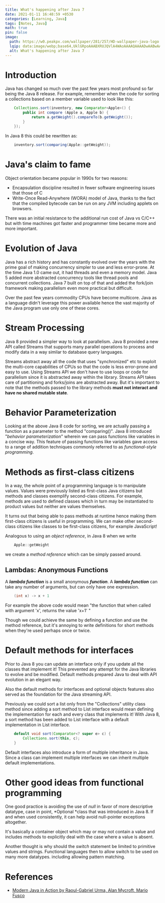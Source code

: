 ```yaml
---
title: What's happening after Java 7
date: 2021-01-11 16:48:59 +0530
categories: [Learning, Java]
tags: [Notes, Java]
math: true
pin: false
image:
  path: https://w0.peakpx.com/wallpaper/281/257/HD-wallpaper-java-logo.jpg
  lqip: data:image/webp;base64,UklGRpoAAABXRUJQVlA4WAoAAAAQAAAADwAABwAAQUxQSDIAAAARL0AmbZurmr57yyIiqE8oiG0bejIYEQTgqiDA9vqnsUSI6H+oAERp2HZ65qP/VIAWAFZQOCBCAAAA8AEAnQEqEAAIAAVAfCWkAALp8sF8rgRgAP7o9FDvMCkMde9PK7euH5M1m6VWoDXf2FkP3BqV0ZYbO6NA/VFIAAAA
  alt: What's happening after Java 7
---
```


# Introduction

Java has changed so much over the past few years most profound so far being the Java 8 release. For example, remember when the code for sorting a collections based on a member variable used to look like this:
```java
    Collections.sort(inventory, new Comparator<Apple>() {
        public int compare (Apple a, Apple b) {
            return a.getWeight().compareTo(b.getWeight());
        }
    });
```
In Java 8 this could be rewritten as:
```java
    inventory.sort(comparing(Apple::getWeight));
```

# Java's claim to fame

Object orientation became popular in 1990s for two reasons:

- Encapsulation discipline resulted in fewer software engineering issues that those of C
- Write-Once Read-Anywhere (WORA) model of Java, thanks to the fact that the compiled bytecode can be run on any JVM including applets on browsers.

There was an initial resistance to the additional run cost of Java vs C/C++ but with time machines got faster and programmer time became more and more important.

# Evolution of Java

Java has a rich history and has constantly evolved over the years with the prime goal of making concurrency simpler to use and less error-prone. At the time Java 1.0 came out, it had threads and even a memory model. Java 5 added more abstracted concurrency tools like thread pools and concurrent collections. Java 7 built on top of that and added the fork/join framework making parallelism even more practical but difficult.

Over the past few years commodity CPUs have become multicore. Java as a language didn't leverage this power available hence the vast majority of the Java program use only one of these cores.

# Stream Processing

Java 8 provided a simpler way to look at parallelism. Java 8 provided a new API called Streams that supports many parallel operations to process and modify data in a way similar to database query languages.

Streams abstract away all the code that uses "synchronized" etc to exploit the multi-core capabilities of CPUs so that the code is less error-prone and easy to use. Using Streams API we don't have to use loops or code for parallelism since it is abstracted away within the library. Streams API takes care of partitioning and forks/joins are abstracted away. But it's important to note that the methods passed to the library methods **must not interact and have no shared mutable state**.

# Behavior Parameterization

Looking at the above Java 8 code for sorting, we are actually passing a function as a parameter to the method "comparing()". Java 8 introduced "*behavior parameterization*" wherein we can pass functions like variables in a concise way. This feature of passing functions like variables gave access to a range of addition techniques commonly referred to as *functional-style programming*.

# Methods as first-class citizens

In a way, the whole point of a programming language is to manipulate values. Values were previously listed as first-class Java citizens but methods and classes exemplify second-class citizens. For example, methods are used to defined classes which in turn may be instantiated to product values but neither are values themselves.

It turns out that being able to pass methods at runtime hence making them first-class citizens is useful in programming. We can make other second-class citizens like classes to be first-class citizens, for example JavaScript!

Analogous to using an *object reference*, in Java 8 when we write 
```java
    Apple::getWeight
```

we create a *method reference* which can be simply passed around.

## Lambdas: Anonymous Functions

A ***lambda function*** is a small anonymous ***function***. A ***lambda function*** can take any number of arguments, but can only have one expression. 
```java
    (int x) -> x + 1
```
For example the above code would mean "the function that when called with argument 'x', returns the value 'x+1' "

Though we could achieve the same by defining a function and use the method reference, but it's annoying to write definitions for short methods when they're used perhaps once or twice.

# Default methods for interfaces

Prior to Java 8 you can update an interface only if you update all the classes that implement it! This prevented any attempt for the Java libraries to evolve and be modified. Default methods prepared Java to deal with API evolution in an elegant way.

Also the default methods for interfaces and optional objects features also served as the foundation for the Java streaming API.

Previously we could sort a list only from the "Collections" utility class method since adding a sort method to List interface would mean defining the implementation for each and every class that implements it! With Java 8, a sort method has been added to List interface with a default implementation in List interface.
```java
    default void sort(Comparator<? super e> c) {
    	Collections.sort(this, c);
    }
```
Default interfaces also introduce a form of multiple inheritance in Java. Since a class can implement multiple interfaces we can inherit multiple default implementations.

# Other good ideas from functional programming

One good practice is avoiding the use of *null* in favor of more descriptive datatype, case in point, *Optional<T> *class that was introduced in Java 8. If and when used consistently, it can help avoid null-pointer exceptions altogether.

It's basically a container object which may or may not contain a value and includes methods to explicitly deal with the case where a value is absent.

Another thought is why should the *switch* statement be limited to primitive values and strings. Functional languages then to allow switch to be used on many more datatypes. including allowing pattern matching.

# References

- [Modern Java in Action by Raoul-Gabriel Urma, Alan Mycroft, Mario Fusco](https://www.oreilly.com/library/view/modern-java-in/9781617293566/)
